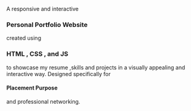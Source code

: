 A responsive and interactive <h3>Personal Portfolio Website</h3> created using <h3>HTML , CSS , and JS </h3>to showcase my resume ,skills and projects in a visually appealing and interactive way. Designed specifically for <h4> Placement Purpose</h4>and professional networking.


